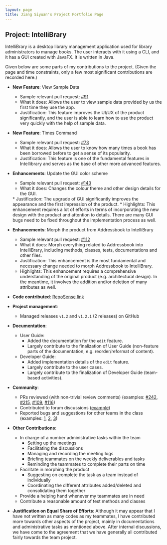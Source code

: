 ```yaml
---
layout: page
title: Jiang Siyuan's Project Portfolio Page
---
```


## Project: IntelliBrary

IntelliBrary is a desktop library management application used for library administrators to manage books. The user
interacts with it using a CLI, and it has a GUI created with JavaFX. It is written in Java.

Given below are some parts of my contributions to the project. (Given the page and time constraints, only a few most
significant contributions are recorded here.)

* **New Feature**: View Sample Data
  * Sample relevant pull request: [#91](https://github.com/AY2021S1-CS2103-F09-3/tp/pull/91)
  * What it does: Allows the user to view sample data provided by us the first time they use the app.
  * Justification: This feature improves the UI/UX of the product significantly, and the user is able to learn how to
  use the product very quickly with the help of sample data.

* **New Feature**: Times Command
  * Sample relevant pull request: [#73](https://github.com/AY2021S1-CS2103-F09-3/tp/pull/73)
  * What it does: Allows the user to know how many times a book has been borrowed before to get a sense of its
  popularity.
  * Justification: This feature is one of the fundamental features in Intellibrary and serves as the base of other more
  advanced features.

* **Enhancements**: Update the GUI color scheme
  * Sample relevant pull request: [#143](https://github.com/AY2021S1-CS2103-F09-3/tp/pull/143)
  * What it does: Changes the colour theme and other design details for the GUI.
  <div style="page-break-after: always;"></div>
  * Justification: The upgrade of GUI significantly improves the appearance and the first impression of the product.
  * Highlights: This enhancement requires a lot of efforts in terms of incorporating the new design with the product
  and attention to details. There are many GUI bugs need to be fixed throughout the implementation process as well.

* **Enhancements**: Morph the product from Addressbook to IntelliBrary
  * Sample relevant pull request: [\#112](https://github.com/AY2021S1-CS2103-F09-3/tp/pull/112)
  * What it does: Morph everything related to Addressbook into IntelliBrary, including methods, classes, tests,
  documentations and other files.
  * Justification: This enhancement is the most fundamental and necessary change needed to morph Addressbook to
  IntelliBrary.
  * Highlights: This enhancement requires a comprehensive understanding of the original product (e.g. architectural
  design). In the meantime, it involves the addition and/or deletion of many attributes as well.

* **Code contributed**:
[RepoSense link](https://nus-cs2103-ay2021s1.github.io/tp-dashboard/#breakdown=true&search=stefan-jiang)

* **Project management**:
  * Managed releases `v1.2` and `v1.2.1` (2 releases) on GitHub

* **Documentation**:
  * User Guide:
    * Added the documentation for the `edit` feature.
    * Largely contribute to the finalization of User Guide (non-feature parts of the documentation, e.g.
    reorder/reformat of content).
  * Developer Guide:
    * Added implementation details of the `edit` feature.
    * Largely contribute to the user cases.
    * Largely contribute to the finalization of Developer Guide (team-based activities).

* **Community**:
  * PRs reviewed (with non-trivial review comments) (examples:
  [\#242](https://github.com/AY2021S1-CS2103-F09-3/tp/pull/242),
  [\#215](https://github.com/AY2021S1-CS2103-F09-3/tp/pull/215),
  [\#109](https://github.com/AY2021S1-CS2103-F09-3/tp/pull/109), 
  [\#116](https://github.com/AY2021S1-CS2103-F09-3/tp/pull/116))
  * Contributed to forum discussions ([example](https://github.com/nus-cs2103-AY2021S1/forum/issues/90))
  * Reported bugs and suggestions for other teams in the class (examples:
  [1](https://github.com/AY2021S1-CS2103-T14-2/tp/issues/97),
  [2](https://github.com/AY2021S1-CS2103-T14-2/tp/issues/98),
  [3](https://github.com/AY2021S1-CS2103-T14-2/tp/issues/98))
  
* **Other Contributions**:
  * In charge of a number administrative tasks within the team
    * Setting up the meetings
    * Facilitating the discussions
    * Managing and recording the meeting logs
    * Briefing teammates on the weekly deliverables and tasks
    * Reminding the teammates to complete their parts on time
  * Facilitate in morphing the product
    * Suggesting on complete the task as a team instead of individually
    * Coordinating the different attributes added/deleted and consolidating them together
  * Provide a helping hand whenever my teammates are in need
  * Contribute a reasonable amount of test methods and classes
    
* **Justification on Equal Share of Efforts**:
Although it may appear that I have not written as many codes as my teammates, I have contributed more towards other
aspects of the project, mainly in documentations and administrative tasks as mentioned above. After internal
discussions, we have come to the agreement that we have generally all contributed fairly towards the team project.
